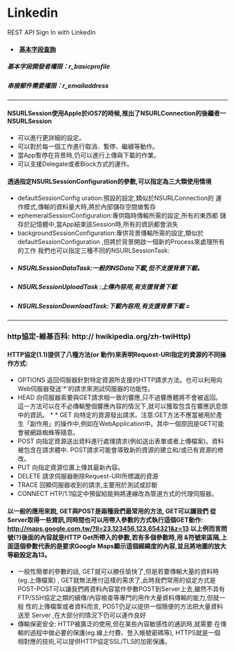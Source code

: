 # Linkedin
REST API Sign In with LinkedIn

*  ####  [基本字段查詢][api]  
##### 基本字段開發者權限：r_basicprofile
##### 串接郵件需要權限：r_emailaddress
[api]:https://developer.linkedin.com/docs/fields/basic-profile
***
####  NSURLSession使用Apple於iOS7的時候,推出了NSURLConnection的後繼者一NSURLSession 
* 可以進行更詳細的設定。 
* 可以對於每一個工作進行取消、暫停、繼續等動作。 
* 當App暫停在背景時,仍可以進行上傳與下載的作業。
* 可以支援Delegate或者Block方式的運作。 
#### 透過指定NSURLSessionConfiguration的參數,可以指定為三大類使用情境 
* defaultSessionConfig uration:預設的設定,類似於NSURLConnection的 運作模式,傳輸的資料量大時,將於內部儲存空間做暫存 
* ephemeralSessionConfiguration:專供臨時傳輸所需的設定,所有的東西都 儲存於記憶體中,當App結束該Session時,所有的資訊都會消失
* backgroundSessionConfiguration:專供背景傳輸所需的設定,類似於 defaultSessionConfiguration ,但將於背景開啟一個新的Process來處理所有的工作 我們也可以指定三種不同的NSURLSessionTask:
* ##### NSURLSessionDataTask:一般的NSData下載,但不支援背景下載。 
* ##### NSURLSessionUploadTask :上傳內容用,有支援背景下載 
* ##### NSURLSessionDownloadTask:下載內容用,有支援背景下載  = 
***
### http協定-維基百科: http:// hwikipedia.org/zh-twiHttp) 
####  HTTP協定(1.1)提供了八種方法(or 動作)來表明Request-URI指定的資源的不同操作方式: 
* OPTIONS 返回伺服器針對特定資源所支援的HTTP請求方法。也可以利用向Web伺服器發送'*'的請求來測試伺服器的功能性。
* HEAD 向伺服器索要與GET請求相一致的響應,只不過響應體將不會被返回。這一方法可以在不必傳輸整個響應內容的情況下,就可以獲取包含在響應訊息頭中的資訊。 * * GET 向特定的資源發出請求。注意:GET方法不應當被用於產生「副作用」的操作中,例如在WebApplication中。其中一個原因是GET可能會被網路蜘蛛等隨意。 
* POST 向指定資源送出資料進行處理請求(例如送出表單或者上傳檔案)。資料被包含在請求體中. POST請求可能會導致新的資源的建立和/或已有資源的修改。
* PUT 向指定資源位置上傳其最新內容。 
* DELETE 請求伺服器刪除Request-URI所標識的資源 
* TRACE 回顯伺服器收到的請求,主要用於測試或診斷 
* CONNECT HTP/1.1協定中預留給能夠將連線改為管道方式的代理伺服器。 
####  以一般的應用來說, GET與POST是兩種我們最常用的方法, GET可以讓我們 從Server取得一些資訊,同時間也可以用帶入參數的方式執行這個GET動作: http://maps.google.com.tw/?ll=23.123456,123.654321&z=13 以上例而言問號(?)後面的內容就是HTTP Get所帶入的參數,若有多個參數時,用 &符號來區隔,上面這個參數代表的是要求Google Maps顯示這個經緯度的內容,並且將地圖的放大等級設定為13。 

* 一般性簡單的參數的話, GET就可以勝任愉快了,但是若要傳輸大量的資料時 (eg.上傳檔案) , GET就無法應付這樣的需求了,此時我們常用的協定方式是 POST-POST可以讓我們將資料內容當作參數POST到Server上去,雖然不具有FTP/SSH協定之類的續傳/內容檢查等專門的用作大量資料傳輸的能力,但就一般 性的上傳檔案或者資料而言, POST仍足以提供一個簡便的方法把大量資料送至 Server ,在大部分的情況下仍可以運作良好 
* 傳輸保密安全: HTTP被廣泛的使用,但在某些內容敏感性的通訊時,就需要 在傳輸的過程中做必要的保護(eg.線上付費、登入帳號密碼等), HTTPS就是一個 相對應的技術,可以提供HTTP協定SSL/TLS的加密保護。
